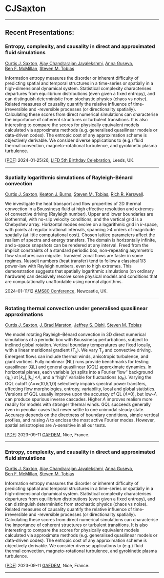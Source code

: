 # CJSaxton
---

## Recent Presentations:

### Entropy, complexity, and causality in direct and approximated fluid simulations
[Curtis&nbsp;J.&nbsp;Saxton](https://orcid.org/0000-0002-5441-1978),
[Ajay&nbsp;Chandrarajan&nbsp;Jayalekshmi](https://orcid.org/0000-0002-6447-581X),
[Anna&nbsp;Guseva](https://orcid.org/0000-0003-2831-184X),
[Ben&nbsp;F.&nbsp;McMillan](https://orcid.org/0000-0003-1509-2940),
[Steven&nbsp;M.&nbsp;Tobias](https://orcid.org/0000-0003-0205-7716)

Information entropy measures the disorder or inherent difficulty of predicting spatial and temporal structures
in a time-series or spatially in a high-dimensional dynamical system.
Statistical complexity characterises departures from equilibrium distributions (even given a fixed entropy),
and can distinguish deterministic from stochastic physics (chaos vs noise).
Related measures of causality quantify the relative influence of time-irreversible and 
-reversible processes (or directionality spatially).
Calculating these scores from direct numerical simulations can characterise the importance of coherent structures or turbulent transitions.
It is also interesting to compare the scores for physically equivalent models calculated via approximate methods
(e.g. generalised quasilinear models or data-driven codes).
The entropic cost of any approximation scheme is objectively derivable.
We consider diverse applications to
(e.g.) fluid thermal convection,
magneto-rotational turbulence,
and gyrokinetic plasma turbulence.

\[[PDF](20240125_saxton_poster.pdf)\]
2024-01-25/26,
[LIFD 5th Birthday Celebration](https://fluids.leeds.ac.uk/events/lifd-5th-birthday-celebration/),
Leeds, UK.

---

### Spatially logarithmic simulations of Rayleigh-Bénard convection
[Curtis&nbsp;J.&nbsp;Saxton](https://orcid.org/0000-0002-5441-1978),
[Keaton&nbsp;J.&nbsp;Burns](https://orcid.org/0000-0003-4761-4766),
[Steven&nbsp;M.&nbsp;Tobias](https://orcid.org/0000-0003-0205-7716),
[Rich&nbsp;R.&nbsp;Kerswell](https://orcid.org/0000-0001-5460-5337).

We investigate the heat transport and flow properties of 2D thermal convection
in a Boussinesq fluid at high effective resolution and extremes of convective driving (Rayleigh number). 
Upper and lower boundaries are isothermal,
with no-slip velocity conditions,
and the vertical grid is a Chebyshev array.
Horizontal modes evolve on a logarithmic grid in *k*-space,
with points at regular irrational intervals,
spanning >4 orders of magnitude spatially (at little computational cost).
Chosen lattice parameters affect the realism of spectra and energy transfers.
The domain is horizontally infinite,
and *x*-space snapshots can be rendered at any interval.
Freed from the implicit constraints of a standard periodic box,
non-repeating asymmetric flow structures can migrate.
Transient zonal flows are faster in some regimes.
Nusselt numbers (heat transfer) tend to follow a classical 1/3 power-law with Rayleigh numbers, even to high extremes.
This demonstration suggests that spatially
logarithmic simulations (on ordinary hardware)
can decisively resolve some physical models and conditions
that are computationally unaffordable using normal algorithms.

2024-01-11/12
[AMS80 Conference](https://conferences.ncl.ac.uk/ams80/), Newcastle, UK.

---

### Rotating thermal convection under generalised quasilinear approximations
[Curtis&nbsp;J.&nbsp;Saxton](https://orcid.org/0000-0002-5441-1978),
[J.&nbsp;Brad&nbsp;Marston](https://orcid.org/0000-0002-9751-829X),
[Jeffrey&nbsp;S.&nbsp;Oishi](https://orcid.org/0000-0001-8531-6570),
[Steven&nbsp;M.&nbsp;Tobias](https://orcid.org/0000-0003-0205-7716)

We model rotating Rayleigh–Bénard convection in 3D direct numerical simulations
of a periodic box with Boussinesq perturbations,
subject to inclined global rotation.
Vertical boundary temperatures are fixed locally, with a linear meridional gradient (T<sub>y</sub>).
We vary T<sub>y</sub> and convective driving.
Emergent flows can include thermal winds, anisotropic turbulence, and giant vortices.
Fully nonlinear (NL) runs provide benchmarks for testing quasilinear (QL) and general quasilinear (GQL) approximate dynamics.
In horizontal planes, each variable (*q*) splits into a Fourier “low” background (*q*<sub>L</sub>)
at \|*k<sub>x</sub>*\|,\|*k<sub>y</sub>*\|<*Λ*,
and a “high” variable for fluctuations (*q*<sub>H</sub>).
Varying the GQL cutoff (*Λ*=∞,10,5,1,0) selectively impairs spectral power transfers,
affecting flow morphologies, entropy, variability, local and global statistics.
Versions of GQL usually improve upon the accuracy of QL (*Λ*=0), but low-*Λ* can produce spurious inverse cascades.
Higher *Λ* improves realism more readily for models with stronger thermal winds.
GQL succeeds generally even in peculiar cases that never settle to one unimodal steady state.
Accuracy depends on the directness of boundary conditions, simple vertical profiles, 
and raising *Λ* to enclose the most active Fourier modes.
However, spatial anisotropies are *Λ*-sensitive in all our tests.

\[[PDF](20230911_saxton_poster1.pdf)\]
2023-09-11 [GAFDEM](https://gafdem.sciencesconf.org/), Nice, France.

---

### Entropy, complexity, and causality in direct and approximated fluid simulations
[Curtis&nbsp;J.&nbsp;Saxton](https://orcid.org/0000-0002-5441-1978),
[Ajay&nbsp;Chandrarajan&nbsp;Jayalekshmi](https://orcid.org/0000-0002-6447-581X),
[Anna&nbsp;Guseva](https://orcid.org/0000-0003-2831-184X),
[Ben&nbsp;F.&nbsp;McMillan](https://orcid.org/0000-0003-1509-2940),
[Steven&nbsp;M.&nbsp;Tobias](https://orcid.org/0000-0003-0205-7716)

Information entropy measures the disorder or inherent difficulty of predicting spatial and temporal structures
in a time-series or spatially in a high-dimensional dynamical system.
Statistical complexity characterises departures from equilibrium distributions (even given a fixed entropy),
and can distinguish deterministic from stochastic physics (chaos vs noise).
Related measures of causality quantify the relative influence of time-irreversible and 
-reversible processes (or directionality spatially).
Calculating these scores from direct numerical simulations can characterise the importance of coherent structures or turbulent transitions.
It is also interesting to compare the scores for physically equivalent models calculated via approximate methods
(e.g. generalised quasilinear models or data-driven codes).
The entropic cost of any approximation scheme is objectively derivable.
We consider diverse applications to
(e.g.) fluid thermal convection,
magneto-rotational turbulence,
and gyrokinetic plasma turbulence.

\[[PDF](20230911_saxton_poster2.pdf)\]
2023-09-11 [GAFDEM](https://gafdem.sciencesconf.org/), Nice, France.

---
